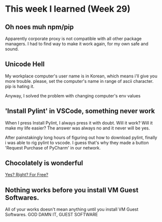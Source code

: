 # This week I learned (Week 29)
## Oh noes muh npm/pip
Apparently corporate proxy is not compatible with all other package managers. I had to find way to make it work again, for my own safe and sound.
## Unicode Hell
My workplace computer's user name is in Korean, which means i'll give you more trouble. please, set the computer's name in range of ascii character. pip is hating it.

Anyway, I solved the problem with changing computer's env values 
## 'Install Pylint' in VSCode, something  never work
When I press Install Pylint, I always press it with doubt. Will it work? Will it make my life easier? The answer was always no and it never will be yes.

After painstakingly long hours of figuring out how to download pylint, finally i was able to rig pylint to vscode. I guess that's why they made a button 'Request Purchase of PyCharm' in our network.
## Chocolately is wonderful
[Yes? Right? For Free?](https://chocolatey.org/faq#i-would-like-to-use-chocolatey-in-my-organization-is-the-licensing-friendly)
## Nothing works before you install VM Guest Softwares.
All of your works doesn't mean anything until you install VM Guest Softwares. GOD DAMN IT, GUEST SOFTWARE
